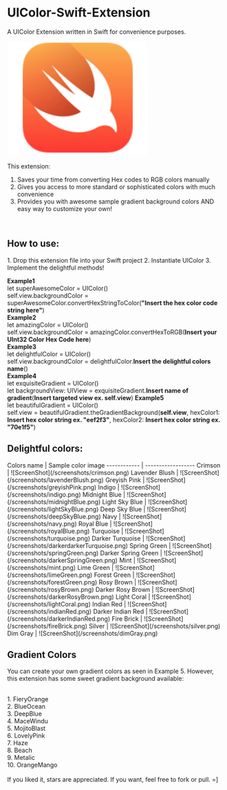 # UIColor-Swift-Extension
A UIColor Extension written in Swift for convenience purposes. <br>
<br>
![ScreenShot](/screenshots/apple_swift.png)

This extension: <br>
1. Saves your time from converting Hex codes to RGB colors manually <br>
2. Gives you access to more standard or sophisticated colors with much convenience <br>
3. Provides you with awesome sample gradient background colors AND easy way to customize your own!
<br>
<h2>How to use:</h2> 
1. Drop this extension file into your Swift project
2. Instantiate UIColor
3. Implement the delightful methods!

**Example1** <br>
let superAwesomeColor = UIColor() <br>
self.view.backgroundColor = superAwesomeColor.convertHexStringToColor(**"Insert the hex color code string here"**) <br>
**Example2** <br>
let amazingColor = UIColor() <br>
self.view.backgroundColor = amazingColor.convertHexToRGB(**Insert your UInt32 Color Hex Code here**)
<br>
**Example3** <br>
let delightfulColor = UIColor() <br>
self.view.backgroundColor = delightfulColor.**Insert the delightful colors name**() <br>
**Example4** <br>
let exquisiteGradient = UIColor() <br>
let backgroundView: UIView = exquisiteGradient.**Insert name of gradient**(**Insert targeted view ex. self.view**)
**Example5** <br>
let beautifulGradient = UIColor()<br>
self.view = beautifulGradient.theGradientBackground(**self.view**, hexColor1: **Insert hex color string ex. "eef2f3"**, hexColor2: **Insert hex color string ex. "70e1f5"**)

<h2>Delightful colors:</h2>
Colors name  | Sample color image
------------ | ------------------
Crimson |  ![ScreenShot](/screenshots/crimson.png)
Lavender Blush | ![ScreenShot](/screenshots/lavenderBlush.png) 
Greyish Pink | ![ScreenShot](/screenshots/greyishPink.png)
Indigo | ![ScreenShot](/screenshots/indigo.png)
Midnight Blue | ![ScreenShot](/screenshots/midnightBlue.png)
Light Sky Blue | ![ScreenShot](/screenshots/lightSkyBlue.png)
Deep Sky Blue | ![ScreenShot](/screenshots/deepSkyBlue.png)
Navy | ![ScreenShot](/screenshots/navy.png)
Royal Blue | ![ScreenShot](/screenshots/royalBlue.png)
Turquoise | ![ScreenShot](/screenshots/turquoise.png)
Darker Turquoise | ![ScreenShot](/screenshots/darkerdarkerTurquoise.png)
Spring Green | ![ScreenShot](/screenshots/springGreen.png)
Darker Spring Green | ![ScreenShot](/screenshots/darkerSpringGreen.png)
Mint | ![ScreenShot](/screenshots/mint.png)
Lime Green | ![ScreenShot](/screenshots/limeGreen.png)
Forest Green | ![ScreenShot](/screenshots/forestGreen.png)
Rosy Brown | ![ScreenShot](/screenshots/rosyBrown.png)
Darker Rosy Brown | ![ScreenShot](/screenshots/darkerRosyBrown.png)
Light Coral | ![ScreenShot](/screenshots/lightCoral.png)
Indian Red | ![ScreenShot](/screenshots/indianRed.png)
Darker Indian Red | ![ScreenShot](/screenshots/darkerIndianRed.png)
Fire Brick | ![ScreenShot](/screenshots/fireBrick.png)
Silver | ![ScreenShot](/screenshots/silver.png)
Dim Gray | ![ScreenShot](/screenshots/dimGray.png)
<br>
<h2>Gradient Colors</h2>
<p>You can create your own gradient colors as seen in Example 5. However, this extension has some sweet gradient background available: </p> <br>
1. FieryOrange <br>
2. BlueOcean<br>
3. DeepBlue<br>
4. MaceWindu<br>
5. MojitoBlast<br>
6. LovelyPink<br>
7. Haze<br>
8. Beach<br>
9. Metalic<br>
10. OrangeMango<br>


<!--Colors name  | Sample color image-->
<!-------------- | ---------------------------------------------->
<!--FieryOrange  | ![ScreenShot](/screenshots/fieryOrange.png)-->
<!--BlueOcean  | ![ScreenShot](/screenshots/blueOcean.png)-->
<!--DeepBlue  | ![ScreenShot](/screenshots/deepBlue.png)-->
<!--MaceWindu  | ![ScreenShot](/screenshots/maceWindu.png)-->
<!--MojitoBlast  | ![ScreenShot](/screenshots/mojitoBlast.png)-->
<!--LovelyPink  | ![ScreenShot](/screenshots/lovelyPink.png)-->
<!--Haze  | ![ScreenShot](/screenshots/haze.png)-->
<!--Beach  | ![ScreenShot](/screenshots/beach.png)-->
<!--Metalic  | ![ScreenShot](/screenshots/metalic.png)-->
<!--OrangeMango  | ![ScreenShot](/screenshots/orangeMango.png)-->
<br>
If you liked it, stars are appreciated. If you want, feel free to fork or pull. =]
